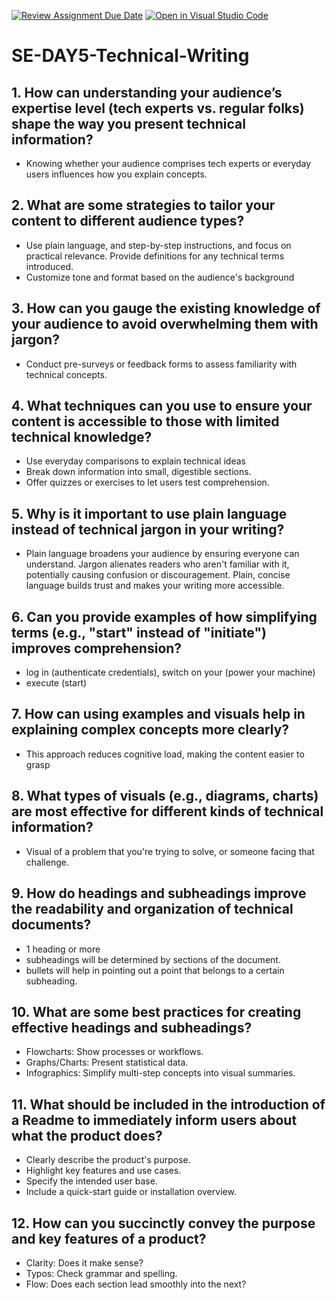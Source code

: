 [![Review Assignment Due Date](https://classroom.github.com/assets/deadline-readme-button-22041afd0340ce965d47ae6ef1cefeee28c7c493a6346c4f15d667ab976d596c.svg)](https://classroom.github.com/a/zsAR-pyY)
[![Open in Visual Studio Code](https://classroom.github.com/assets/open-in-vscode-2e0aaae1b6195c2367325f4f02e2d04e9abb55f0b24a779b69b11b9e10269abc.svg)](https://classroom.github.com/online_ide?assignment_repo_id=18709635&assignment_repo_type=AssignmentRepo)
# SE-DAY5-Technical-Writing
## 1. How can understanding your audience’s expertise level (tech experts vs. regular folks) shape the way you present technical information?
- Knowing whether your audience comprises tech experts or everyday users influences how you explain concepts.
  
## 2. What are some strategies to tailor your content to different audience types?
- Use plain language, and step-by-step instructions, and focus on practical relevance. Provide definitions for any technical terms introduced.
- Customize tone and format based on the audience's background
  
## 3. How can you gauge the existing knowledge of your audience to avoid overwhelming them with jargon?
- Conduct pre-surveys or feedback forms to assess familiarity with technical concepts.
  
## 4. What techniques can you use to ensure your content is accessible to those with limited technical knowledge?
- Use everyday comparisons to explain technical ideas
- Break down information into small, digestible sections.
- Offer quizzes or exercises to let users test comprehension.
  
## 5. Why is it important to use plain language instead of technical jargon in your writing?
- Plain language broadens your audience by ensuring everyone can understand. Jargon alienates readers who aren't familiar with it, potentially causing confusion or discouragement. Plain, concise language builds trust and makes your writing more accessible.
  
## 6. Can you provide examples of how simplifying terms (e.g., "start" instead of "initiate") improves comprehension?
- log in (authenticate credentials), switch on your (power your machine)
- execute (start)

## 7. How can using examples and visuals help in explaining complex concepts more clearly?
- This approach reduces cognitive load, making the content easier to grasp

## 8. What types of visuals (e.g., diagrams, charts) are most effective for different kinds of technical information?
- Visual of a problem that you're trying to solve, or someone facing that challenge.

## 9. How do headings and subheadings improve the readability and organization of technical documents?
- 1 heading or more
- subheadings will be determined by sections of the document.
- bullets will help in pointing out a point that belongs to a certain subheading.

## 10. What are some best practices for creating effective headings and subheadings?
- Flowcharts: Show processes or workflows.
- Graphs/Charts: Present statistical data.
- Infographics: Simplify multi-step concepts into visual summaries.

## 11. What should be included in the introduction of a Readme to immediately inform users about what the product does?
- Clearly describe the product's purpose.
- Highlight key features and use cases.
- Specify the intended user base.
- Include a quick-start guide or installation overview.

## 12. How can you succinctly convey the purpose and key features of a product?
- Clarity: Does it make sense?
- Typos: Check grammar and spelling.
- Flow: Does each section lead smoothly into the next?
  
